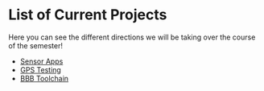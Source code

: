 # List of Current Projects
Here you can see the different directions we will be taking over the course of the semester!

- [Sensor Apps](sensorapps.md)
- [GPS Testing](gpstesting.md)
- [BBB Toolchain](bbbtoolchain.md)
